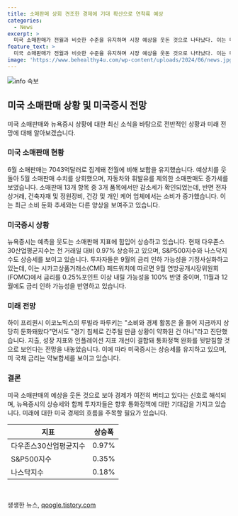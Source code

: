 ```yaml
---
title: 소매판매 상회 견조한 경제에 기대 확산으로 연착륙 예상
categories:
  - News
excerpt: >
  미국 소매판매가 전월과 비슷한 수준을 유지하며 시장 예상을 웃돈 것으로 나타났다. 이는 미 경제가 버티고 있다는 신호로 받아들여지며 연착륙 기대감이 고조되고 있으며, 이에 따라 뉴욕증시는 상승세를 보이고 있다. 전문가들은 소비가 둔화되는 추세와는 다른 모습을 보이고 있으며, 9월 미 연방준비제도(Fed)의 금리 인하 가능성이 커지고 있는 상황이다. 투자자들은 9월 금리 인하를 기정사실화하고 있으며, 국채 금리는 보합세를 보이고 있다.
feature_text: >
  미국 소매판매가 전월과 비슷한 수준을 유지하며 시장 예상을 웃돈 것으로 나타났다. 이는 미 경제가 버티고 있다는 신호로 받아들여지며 연착륙 기대감이 고조되고 있으며, 이에 따라 뉴욕증시는 상승세를 보이고 있다. 전문가들은 소비가 둔화되는 추세와는 다른 모습을 보이고 있으며, 9월 미 연방준비제도(Fed)의 금리 인하 가능성이 커지고 있는 상황이다. 투자자들은 9월 금리 인하를 기정사실화하고 있으며, 국채 금리는 보합세를 보이고 있다.
image: 'https://www.behealthy4u.com/wp-content/uploads/2024/06/news.jpg'
---
```


<p><img src="https://www.behealthy4u.com/wp-content/uploads/2024/06/news.jpg" alt="info 속보" /></p>

<h2 data-ke-size="size26">미국 소매판매 상황 및 미국증시 전망</h2>

<p>미국 소매판매와 뉴욕증시 상황에 대한 최신 소식을 바탕으로 전반적인 상황과 미래 전망에 대해 알아보겠습니다.</p>

<h3 data-ke-size="size24">미국 소매판매 현황</h3>

<p data-ke-size="size16">6월 소매판매는 7043억달러로 집계돼 전월에 비해 보합을 유지했습니다. 예상치를 웃돌아 5월 소매판매 수치를 상회했으며, 자동차와 휘발유를 제외한 소매판매도 증가세를 보였습니다. 소매판매 13개 항목 중 3개 품목에서만 감소세가 확인되었는데, 반면 전자상거래, 건축자재 및 정원장비, 건강 및 개인 케어 업체에서는 소비가 증가했습니다. 이는 최근 소비 둔화 추세와는 다른 양상을 보여주고 있습니다.</p>

<h3 data-ke-size="size24">미국증시 상황</h3>

<p data-ke-size="size16">뉴욕증시는 예측을 웃도는 소매판매 지표에 힘입어 상승하고 있습니다. 현재 다우존스30산업평균지수는 전 거래일 대비 0.97% 상승하고 있으며, S&P500지수와 나스닥지수도 상승세를 보이고 있습니다. 투자자들은 9월의 금리 인하 가능성을 기정사실화하고 있는데, 이는 시카고상품거래소(CME) 페드워치에 따르면 9월 연방공개시장위원회(FOMC)에서 금리를 0.25%포인트 이상 내릴 가능성을 100% 반영 중이며, 11월과 12월에도 금리 인하 가능성을 반영하고 있습니다.</p>

<h3 data-ke-size="size24">미래 전망</h3>

<p data-ke-size="size16">하이 프리퀀시 이코노믹스의 루빌라 파루키는 "소비와 경제 활동은 올 들어 지금까지 상당히 둔화돼왔다"면서도 "경기 침체로 간주될 만큼 상황이 약화된 건 아니"라고 진단했습니다. 지출, 성장 지표와 인플레이션 지표 개선이 결합돼 통화정책 완화를 뒷받침할 것으로 보인다는 전망을 내놓았습니다. 이에 따라 미국증시는 상승세를 유지하고 있으며, 미 국채 금리는 약보합세를 보이고 있습니다.</p>

<h3 data-ke-size="size24">결론</h3>

<p data-ke-size="size16">미국 소매판매의 예상을 웃돈 것으로 보아 경제가 여전히 버티고 있다는 신호로 해석되며, 뉴욕증시의 상승세와 함께 투자자들은 향후 통화정책에 대한 기대감을 가지고 있습니다. 미래에 대한 미국 경제의 흐름을 주목할 필요가 있습니다.</p>

<table>
    <thead>
        <tr>
            <th>지표</th>
            <th>상승폭</th>
        </tr>
    </thead>
    <tbody>
        <tr>
            <td>다우존스30산업평균지수</td>
            <td>0.97%</td>
        </tr>
        <tr>
            <td>S&P500지수</td>
            <td>0.35%</td>
        </tr>
        <tr>
            <td>나스닥지수</td>
            <td>0.18%</td>
        </tr>
    </tbody>
</table>

<p data-ke-size="size16">&nbsp;</p>
생생한 뉴스, <a href="https://qoogle.tistory.com" rel="dofollow">qoogle.tistory.com</a>



